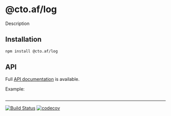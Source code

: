 # @cto.af/log

Description

## Installation

```sh
npm install @cto.af/log
```

## API

Full [API documentation](http://cto-af.github.io/log/) is available.

Example:

```js
```

---
[![Build Status](https://github.com/cto-af/log/workflows/Tests/badge.svg)](https://github.com/cto-af/log/actions?query=workflow%3ATests)
[![codecov](https://codecov.io/gh/cto-af/log/branch/main/graph/badge.svg?token=N7B7YLIDM4)](https://codecov.io/gh/cto-af/log)
